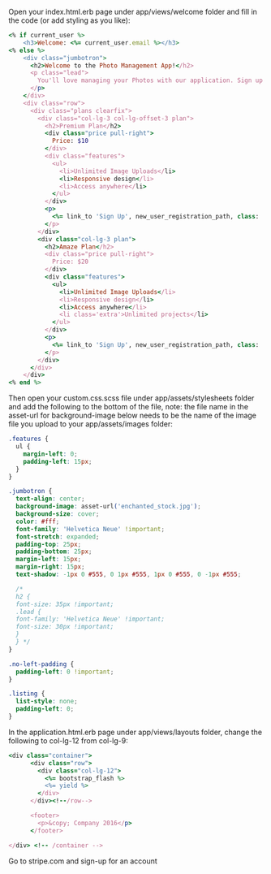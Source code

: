 Open your index.html.erb page under app/views/welcome folder and fill in the code (or add styling as you like):
```ruby
<% if current_user %>
    <h3>Welcome: <%= current_user.email %></h3>
<% else %>
    <div class="jumbotron">
      <h2>Welcome to the Photo Management App!</h2>
      <p class="lead">
        You'll love managing your Photos with our application. Sign up!
      </p>
    </div>
    <div class="row">
      <div class="plans clearfix">
        <div class="col-lg-3 col-lg-offset-3 plan">
          <h2>Premium Plan</h2>
          <div class="price pull-right">
            Price: $10
          </div>
          <div class="features">
            <ul>
              <li>Unlimited Image Uploads</li>
              <li>Responsive design</li>
              <li>Access anywhere</li>
            </ul>
          </div>
          <p>
            <%= link_to 'Sign Up', new_user_registration_path, class: 'btn btn-primary sign-up' %>
          </p>
        </div>
        <div class="col-lg-3 plan">
          <h2>Amaze Plan</h2>
          <div class="price pull-right">
            Price: $20
          </div>
          <div class="features">
            <ul>
              <li>Unlimited Image Uploads</li>
              <li>Responsive design</li>
              <li>Access anywhere</li>
              <li class='extra'>Unlimited projects</li>
            </ul>
          </div>
          <p>
            <%= link_to 'Sign Up', new_user_registration_path, class: 'btn btn-primary sign-up' %>
          </p>
        </div>
      </div>
    </div>
<% end %>
```
Then open your custom.css.scss file under app/assets/stylesheets folder and add the following to the bottom of the file, note: the file name in the asset-url for background-image below needs to be the name of the image file you upload to your app/assets/images folder:
```css
.features {
  ul {
    margin-left: 0;
    padding-left: 15px;
  }
}

.jumbotron {
  text-align: center;
  background-image: asset-url('enchanted_stock.jpg');
  background-size: cover;
  color: #fff;
  font-family: 'Helvetica Neue' !important;
  font-stretch: expanded;
  padding-top: 25px;
  padding-bottom: 25px;
  margin-left: 15px;
  margin-right: 15px;
  text-shadow: -1px 0 #555, 0 1px #555, 1px 0 #555, 0 -1px #555;

  /*
  h2 {
  font-size: 35px !important;
  .lead {
  font-family: 'Helvetica Neue' !important;
  font-size: 30px !important;
  }
  } */
}

.no-left-padding {
  padding-left: 0 !important;
}

.listing {
  list-style: none;
  padding-left: 0;
}
```
In the application.html.erb page under app/views/layouts folder, change the following to col-lg-12 from col-lg-9:
```ruby
<div class="container">
      <div class="row">
        <div class="col-lg-12">
          <%= bootstrap_flash %>
          <%= yield %>
        </div>
      </div><!--/row-->

      <footer>
        <p>&copy; Company 2016</p>
      </footer>

</div> <!-- /container -->
``` 
Go to stripe.com and sign-up for an account
  